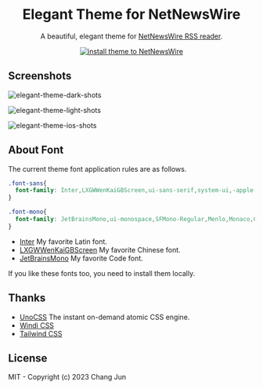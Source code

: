 <h1 align="center">Elegant Theme for NetNewsWire</h1>

<p align="center">A beautiful, elegant theme for <a href="https://netnewswire.com/">NetNewsWire RSS reader</a>.</p>
<p align="center">
  <a href="https://github.com/ChangJun2019/elegant-nnw/releases/download/v0.1.9/Elegant.nnwtheme.zip" alt="install theme">
    <img src="https://img.shields.io/badge/elegant--theme-downloads-00dd83" alt="install theme to NetNewsWire"></img>
  </a>
</p>


## Screenshots

![elegant-theme-dark-shots](https://github.com/ChangJun2019/elegant-nnw/assets/32004895/11211350-1dec-4356-b08b-a33503469bd8)

![elegant-theme-light-shots](https://github.com/ChangJun2019/elegant-nnw/assets/32004895/db3fdb32-8b90-441d-9d07-6e34eb97d33d)

![elegant-theme-ios-shots](https://github.com/ChangJun2019/elegant-nnw/assets/32004895/5b82d0cd-2885-48df-94f2-6d1461a7fb4b)


## About Font

The current theme font application rules are as follows.

```css
.font-sans{
  font-family: Inter,LXGWWenKaiGBScreen,ui-sans-serif,system-ui,-apple-system,BlinkMacSystemFont,"Segoe UI",Roboto,"Helvetica Neue",Arial,"Noto Sans",sans-serif,"Apple Color Emoji","Segoe UI Emoji","Segoe UI Symbol","Noto Color Emoji";
}

.font-mono{
  font-family: JetBrainsMono,ui-monospace,SFMono-Regular,Menlo,Monaco,Consolas,"Liberation Mono","Courier New",monospace
}
```

- [Inter](https://github.com/rsms/inter) My favorite Latin font.
- [LXGWWenKaiGBScreen](https://github.com/lxgw/LxgwWenKai-Screen) My favorite Chinese font.
- [JetBrainsMono](https://github.com/JetBrains/JetBrainsMono) My favorite Code font.

If you like these fonts too, you need to install them locally.

## Thanks

- [UnoCSS](https://github.com/unocss/unocss) The instant on-demand atomic CSS engine. 
- [Windi CSS](https://windicss.org/)
- [Tailwind CSS](https://tailwindcss.com/)


## License

MIT - Copyright (c) 2023 Chang Jun
